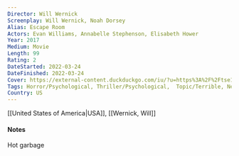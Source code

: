 ```yaml
---
Director: Will Wernick
Screenplay: Will Wernick, Noah Dorsey
Alias: Escape Room 
Actors: Evan Williams, Annabelle Stephenson, Elisabeth Hower
Year: 2017
Medium: Movie
Length: 99
Rating: 2
DateStarted: 2022-03-24 
DateFinished: 2022-03-24 
Cover: https://external-content.duckduckgo.com/iu/?u=https%3A%2F%2Ftse1.mm.bing.net%2Fth%3Fid%3DOIP.YiU1A9NmaiMJmVujAb53yQHaLH%26pid%3DApi&f=1
Tags: Horror/Psychological, Thriller/Psychological,  Topic/Terrible, Netflix  
Country: US
---
```

[[United States of America|USA]], [[Wernick, Will]]
#### Notes

Hot garbage